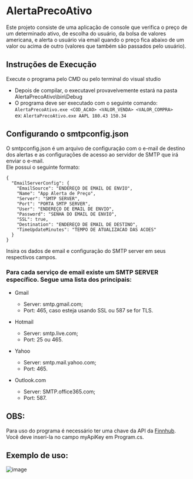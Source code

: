 # AlertaPrecoAtivo
Este projeto consiste de uma aplicação de console que verifica o preço de um determinado ativo, de escolha do usuário, da bolsa de valores americana, e alerta o usuário via email quando o preço fica abaixo de um valor ou acima de outro (valores que também são passados pelo usuário).

## Instruções de Execução
Execute o programa pelo CMD ou pelo terminal do visual studio
   - Depois de compilar, o executavel provavelvemente estará na pasta AlertaPrecoAtivo\bin\Debug
   - O programa deve ser executado com o seguinte comando: <br/> 
   `AlertaPrecoAtivo.exe <COD_ACAO> <VALOR_VENDA> <VALOR_COMPRA>` <br/>
   ex: `AlertaPrecoAtivo.exe AAPL 180.43 150.34`

## Configurando o smtpconfig.json
O smtpconfig.json é um arquivo de configuração com o e-mail de destino dos alertas e as configurações de acesso ao servidor de SMTP que irá enviar o e-mail.<br/>
Ele possui o seguinte formato:
```
{
  "EmailServerConfig": {
    "EmailSource": "ENDEREÇO DE EMAIL DE ENVIO",
    "Name": "App Alerta de Preço",
    "Server": "SMTP SERVER",
    "Port": "PORTA SMTP SERVER",
    "User": "ENDEREÇO DE EMAIL DE ENVIO",
    "Password": "SENHA DO EMAIL DE ENVIO",
    "SSL": true,
    "Destination": "ENDEREÇO DE EMAIL DE DESTINO",
    "TimeUpdateMinutes": "TEMPO DE ATUALIZACAO DAS ACOES"
  }
}
```
Insira os dados de email e configuração do SMTP server em seus respectivos campos.<br/>

### Para cada serviço de email existe um SMTP SERVER específico. Segue uma lista dos principais:<br/>
- Gmail
  - Server: smtp.gmail.com;
  - Port: 465, caso esteja usando SSL ou 587 se for TLS.
  
- Hotmail
  - Server: smtp.live.com;
  - Port: 25 ou 465.
  
- Yahoo
  - Server: smtp.mail.yahoo.com;
  - Port: 465.

- Outlook.com
  - Server: SMTP.office365.com;
  - Port: 587.

## OBS:
Para uso do programa é necessário ter uma chave da API da [Finnhub](https://finnhub.io/dashboard). <br/> Você deve inseri-la no campo myApiKey em Program.cs.


## Exemplo de uso:
![image](https://user-images.githubusercontent.com/44558872/232075084-619af754-d0bb-4abd-816a-8a5f75620e44.png)
